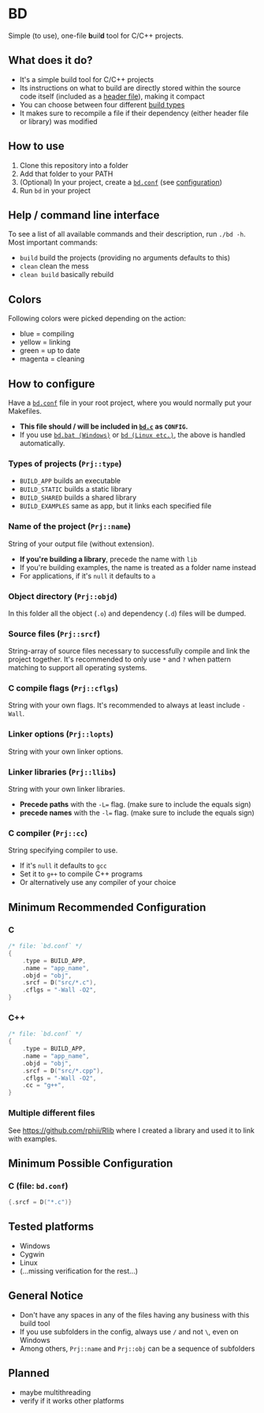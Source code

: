 # BD
Simple (to use), one-file **b**uil**d** tool for C/C++ projects.

## What does it do?
- It's a simple build tool for C/C++ projects
- Its instructions on what to build are directly stored within the source code itself (included as a [header file](bd.conf)), making it compact
- You can choose between four different [build types](#types-of-projects-prjtype)
- It makes sure to recompile a file if their dependency (either header file or library) was modified

## How to use
1. Clone this repository into a folder
2. Add that folder to your PATH
3. (Optional) In your project, create a [`bd.conf`](bd.conf) (see [configuration](#how-to-configure))
4. Run `bd` in your project

## Help / command line interface
To see a list of all available commands and their description, run `./bd -h`. Most important commands:
- `build` build the projects (providing no arguments defaults to this)
- `clean` clean the mess
- `clean build` basically rebuild

## Colors
Following colors were picked depending on the action:
- blue = compiling
- yellow = linking
- green = up to date
- magenta = cleaning

## How to configure
Have a [`bd.conf`](bd.conf) file in your root project, where you would normally put your Makefiles.
- **This file should / will be included in [`bd.c`](bd.c) as `CONFIG`.**
- If you use [`bd.bat (Windows)`](bd.bat) or [`bd (Linux etc.)`](bd), the above is handled automatically.
### Types of projects (`Prj::type`)
- `BUILD_APP` builds an executable
- `BUILD_STATIC` builds a static library
- `BUILD_SHARED` builds a shared library
- `BUILD_EXAMPLES` same as app, but it links each specified file
### Name of the project (`Prj::name`)
String of your output file (without extension).
- **If you're building a library**, precede the name with `lib`
- If you're building examples, the name is treated as a folder name instead
- For applications, if it's `null` it defaults to `a`
### Object directory (`Prj::objd`)
In this folder all the object (`.o`) and dependency (`.d`) files will be dumped.
### Source files (`Prj::srcf`)
String-array of source files necessary to successfully compile and link the project together. It's recommended to only use `*` and `?` when pattern matching to support all operating systems.
### C compile flags (`Prj::cflgs`)
String with your own flags. It's recommended to always at least include `-Wall`.
### Linker options (`Prj::lopts`)
String with your own linker options.
### Linker libraries (`Prj::llibs`)
String with your own linker libraries.
- **Precede paths** with the `-L=` flag. (make sure to include the equals sign)
- **precede names** with the `-l=` flag. (make sure to include the equals sign)
### C compiler (`Prj::cc`)
String specifying compiler to use.
- If it's `null` it defaults to `gcc`
- Set it to `g++` to compile C++ programs
- Or alternatively use any compiler of your choice

## Minimum Recommended Configuration
### C
```c
/* file: `bd.conf` */
{
    .type = BUILD_APP,
    .name = "app_name",
    .objd = "obj",
    .srcf = D("src/*.c"),
    .cflgs = "-Wall -O2",
}
```
### C++
```c
/* file: `bd.conf` */
{
    .type = BUILD_APP,
    .name = "app_name",
    .objd = "obj",
    .srcf = D("src/*.cpp"),
    .cflgs = "-Wall -O2",
    .cc = "g++",
}
```

### Multiple different files
See https://github.com/rphii/Rlib where I created a library and used it to link with examples.

## Minimum Possible Configuration
### C (file: `bd.conf`)
```c
{.srcf = D("*.c")}
```

## Tested platforms
- Windows
- Cygwin
- Linux
- (...missing verification for the rest...)

## General Notice
- Don't have any spaces in any of the files having any business with this build tool
- If you use subfolders in the config, always use `/` and not `\`, even on Windows
- Among others, `Prj::name` and `Prj::obj` can be a sequence of subfolders

## Planned
- maybe multithreading
- verify if it works other platforms
